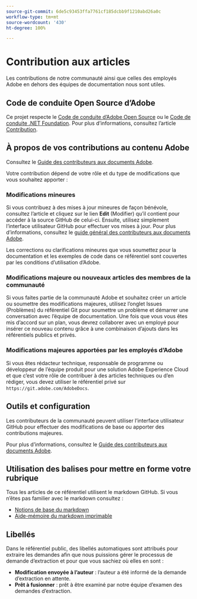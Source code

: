 ```yaml
---
source-git-commit: 6de5c93453ffa7761cf185dcbb9f1210abd26a0c
workflow-type: tm+mt
source-wordcount: '430'
ht-degree: 100%

---
```

# Contribution aux articles

Les contributions de notre communauté ainsi que celles des employés Adobe en dehors des équipes de documentation nous sont utiles.

## Code de conduite Open Source d’Adobe

Ce projet respecte le [Code de conduite d’Adobe Open Source](code-of-conduct.md) ou le [Code de conduite .NET Foundation](https://dotnetfoundation.org/code-of-conduct). Pour plus d’informations, consultez l’article [Contribution](contributing.md).


## À propos de vos contributions au contenu Adobe

Consultez le [Guide des contributeurs aux documents Adobe](https://docs.adobe.com/content/help/fr/contributor/contributor-guide/introduction.html).

Votre contribution dépend de votre rôle et du type de modifications que vous souhaitez apporter :

### Modifications mineures

Si vous contribuez à des mises à jour mineures de façon bénévole, consultez l’article et cliquez sur le lien **Edit** (Modifier) qu’il contient pour accéder à la source GitHub de celui-ci. Ensuite, utilisez simplement l’interface utilisateur GitHub pour effectuer vos mises à jour. Pour plus d’informations, consultez le [guide général des contributeurs aux documents Adobe](https://docs.adobe.com/content/help/en/contributor/contributor-guide/introduction.html).

Les corrections ou clarifications mineures que vous soumettez pour la documentation et les exemples de code dans ce référentiel sont couvertes par les conditions d’utilisation d’Adobe.

### Modifications majeure ou nouveaux articles des membres de la communauté

Si vous faites partie de la communauté Adobe et souhaitez créer un article ou soumettre des modifications majeures, utilisez l’onglet Issues (Problèmes) du référentiel Git pour soumettre un problème et démarrer une conversation avec l’équipe de documentation. Une fois que vous vous êtes mis d’accord sur un plan, vous devrez collaborer avec un employé pour insérer ce nouveau contenu grâce à une combinaison d’ajouts dans les référentiels publics et privés.

<!--
If you submit a pull request with significant changes to documentation and code examples, you'll see a message in the pull request asking you to submit an online contribution license agreement (CLA). We need you to complete the online form before we can review your pull request.
-->

### Modifications majeures apportées par les employés d’Adobe

Si vous êtes rédacteur technique, responsable de programme ou développeur de l’équipe produit pour une solution Adobe Experience Cloud et que c’est votre rôle de contribuer à des articles techniques ou d’en rédiger, vous devez utiliser le référentiel privé sur `https://git.adobe.com/AdobeDocs`.

<!--Employees from other parts of the Adobe world should use the public repo for minor updates.-->

## Outils et configuration

Les contributeurs de la communauté peuvent utiliser l’interface utilisateur GitHub pour effectuer des modifications de base ou apporter des contributions majeures.

Pour plus d’informations, consultez le [Guide des contributeurs aux documents Adobe](https://docs.adobe.com/content/help/en/contributor/contributor-guide/introduction.html).

## Utilisation des balises pour mettre en forme votre rubrique

Tous les articles de ce référentiel utilisent le markdown GitHub. Si vous n’êtes pas familier avec le markdown consultez :

* [Notions de base du markdown](https://help.github.com/articles/getting-started-with-writing-and-formatting-on-github/)
* [Aide-mémoire du markdown imprimable](https://guides.github.com/pdfs/markdown-cheatsheet-online.pdf)

## Libellés

Dans le référentiel public, des libellés automatiques sont attribués pour extraire les demandes afin que nous puissions gérer le processus de demande d’extraction et pour que vous sachiez où elles en sont :

* **Modification envoyée à l’auteur** : l’auteur a été informé de la demande d’extraction en attente.
* **Prêt à fusionner** : prêt à être examiné par notre équipe d’examen des demandes d’extraction.
